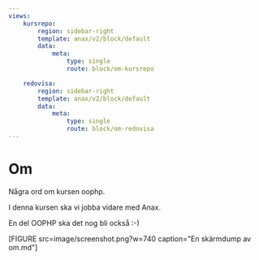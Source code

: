 ```yaml
---
views:
    kursrepo:
        region: sidebar-right
        template: anax/v2/block/default
        data:
            meta:
                type: single
                route: block/om-kursrepo

    redovisa:
        region: sidebar-right
        template: anax/v2/block/default
        data:
            meta:
                type: single
                route: block/om-redovisa
---
```

Om
=========================

Några ord om kursen oophp.

I denna kursen ska vi jobba vidare med Anax.

En del OOPHP ska det nog bli också :-)

[FIGURE src=image/screenshot.png?w=740 caption="En skärmdump av om.md"]
